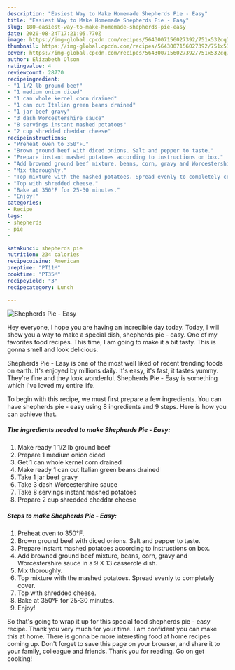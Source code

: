 ```yaml
---
description: "Easiest Way to Make Homemade Shepherds Pie - Easy"
title: "Easiest Way to Make Homemade Shepherds Pie - Easy"
slug: 180-easiest-way-to-make-homemade-shepherds-pie-easy
date: 2020-08-24T17:21:05.770Z
image: https://img-global.cpcdn.com/recipes/5643007156027392/751x532cq70/shepherds-pie-easy-recipe-main-photo.jpg
thumbnail: https://img-global.cpcdn.com/recipes/5643007156027392/751x532cq70/shepherds-pie-easy-recipe-main-photo.jpg
cover: https://img-global.cpcdn.com/recipes/5643007156027392/751x532cq70/shepherds-pie-easy-recipe-main-photo.jpg
author: Elizabeth Olson
ratingvalue: 4
reviewcount: 28770
recipeingredient:
- "1 1/2 lb ground beef"
- "1 medium onion diced"
- "1 can whole kernel corn drained"
- "1 can cut Italian green beans drained"
- "1 jar beef gravy"
- "3 dash Worcestershire sauce"
- "8 servings instant mashed potatoes"
- "2 cup shredded cheddar cheese"
recipeinstructions:
- "Preheat oven to 350°F."
- "Brown ground beef with diced onions. Salt and pepper to taste."
- "Prepare instant mashed potatoes according to instructions on box."
- "Add browned ground beef mixture, beans, corn, gravy and Worcestershire sauce in a 9 X 13 casserole dish."
- "Mix thoroughly."
- "Top mixture with the mashed potatoes. Spread evenly to completely cover."
- "Top with shredded cheese."
- "Bake at 350°F for 25-30 minutes."
- "Enjoy!"
categories:
- Recipe
tags:
- shepherds
- pie
- 

katakunci: shepherds pie  
nutrition: 234 calories
recipecuisine: American
preptime: "PT11M"
cooktime: "PT35M"
recipeyield: "3"
recipecategory: Lunch

---
```



![Shepherds Pie - Easy](https://img-global.cpcdn.com/recipes/5643007156027392/751x532cq70/shepherds-pie-easy-recipe-main-photo.jpg)

Hey everyone, I hope you are having an incredible day today. Today, I will show you a way to make a special dish, shepherds pie - easy. One of my favorites food recipes. This time, I am going to make it a bit tasty. This is gonna smell and look delicious.

Shepherds Pie - Easy is one of the most well liked of recent trending foods on earth. It's enjoyed by millions daily. It's easy, it's fast, it tastes yummy. They're fine and they look wonderful. Shepherds Pie - Easy is something which I've loved my entire life.




To begin with this recipe, we must first prepare a few ingredients. You can have shepherds pie - easy using 8 ingredients and 9 steps. Here is how you can achieve that.

<!--inarticleads1-->

##### The ingredients needed to make Shepherds Pie - Easy:

1. Make ready 1 1/2 lb ground beef
1. Prepare 1 medium onion diced
1. Get 1 can whole kernel corn drained
1. Make ready 1 can cut Italian green beans drained
1. Take 1 jar beef gravy
1. Take 3 dash Worcestershire sauce
1. Take 8 servings instant mashed potatoes
1. Prepare 2 cup shredded cheddar cheese




<!--inarticleads2-->

##### Steps to make Shepherds Pie - Easy:

1. Preheat oven to 350°F.
1. Brown ground beef with diced onions. Salt and pepper to taste.
1. Prepare instant mashed potatoes according to instructions on box.
1. Add browned ground beef mixture, beans, corn, gravy and Worcestershire sauce in a 9 X 13 casserole dish.
1. Mix thoroughly.
1. Top mixture with the mashed potatoes. Spread evenly to completely cover.
1. Top with shredded cheese.
1. Bake at 350°F for 25-30 minutes.
1. Enjoy!




So that's going to wrap it up for this special food shepherds pie - easy recipe. Thank you very much for your time. I am confident you can make this at home. There is gonna be more interesting food at home recipes coming up. Don't forget to save this page on your browser, and share it to your family, colleague and friends. Thank you for reading. Go on get cooking!
